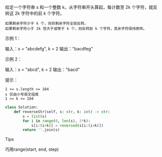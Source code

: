 给定一个字符串 s 和一个整数 k，从字符串开头算起，每计数至 2k 个字符，就反转这 2k 字符中的前 k 个字符。

    如果剩余字符少于 k 个，则将剩余字符全部反转。
    如果剩余字符小于 2k 但大于或等于 k 个，则反转前 k 个字符，其余字符保持原样。

 


示例 1：

输入：s = "abcdefg", k = 2
输出："bacdfeg"

示例 2：

输入：s = "abcd", k = 2
输出："bacd"

 

提示：

    1 <= s.length <= 104
    s 仅由小写英文组成
    1 <= k <= 104



```python
class Solution:
    def reverseStr(self, s: str, k: int) -> str:
        s = list(s)
        for i in range(0, len(s), 2*k):
            s[i:(i+k)] = reversed(s[i:(i+k)])
        return ''.join(s) 
```



Tips

巧用range(start, end, step)